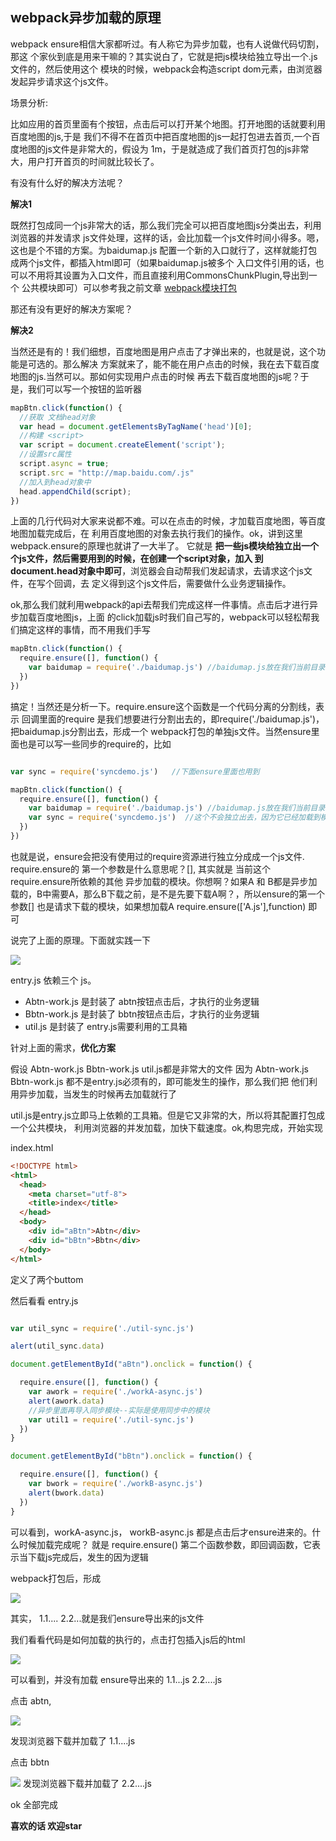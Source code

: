 ## webpack异步加载的原理

webpack ensure相信大家都听过。有人称它为异步加载，也有人说做代码切割，那这
个家伙到底是用来干嘛的？其实说白了，它就是把js模块给独立导出一个.js文件的，然后使用这个
模块的时候，webpack会构造script dom元素，由浏览器发起异步请求这个js文件。

场景分析:

比如应用的首页里面有个按钮，点击后可以打开某个地图。打开地图的话就要利用百度地图的js,于是
我们不得不在首页中把百度地图的js一起打包进去首页,一个百度地图的js文件是非常大的，假设为
1m，于是就造成了我们首页打包的js非常大，用户打开首页的时间就比较长了。

有没有什么好的解决方法呢？

**解决1**

既然打包成同一个js非常大的话，那么我们完全可以把百度地图js分类出去，利用浏览器的并发请求
js文件处理，这样的话，会比加载一个js文件时间小得多。嗯，这也是个不错的方案。为baidumap.js
配置一个新的入口就行了，这样就能打包成两个js文件，都插入html即可（如果baidumap.js被多个
入口文件引用的话，也可以不用将其设置为入口文件，而且直接利用CommonsChunkPlugin,导出到一个
公共模块即可）可以参考我之前文章
[webpack模块打包](https://github.com/yongningfu/webpack_package)

那还有没有更好的解决方案呢？

**解决2**

当然还是有的！我们细想，百度地图是用户点击了才弹出来的，也就是说，这个功能是可选的。那么解决
方案就来了，能不能在用户点击的时候，我在去下载百度地图的js.当然可以。那如何实现用户点击的时候
再去下载百度地图的js呢？于是，我们可以写一个按钮的监听器

```js
mapBtn.click(function() {
  //获取 文档head对象
  var head = document.getElementsByTagName('head')[0];
  //构建 <script>
  var script = document.createElement('script');
  //设置src属性
  script.async = true;
  script.src = "http://map.baidu.com/.js"
  //加入到head对象中
  head.appendChild(script);
})
```
上面的几行代码对大家来说都不难。可以在点击的时候，才加载百度地图，等百度地图加载完成后，在
利用百度地图的对象去执行我们的操作。ok，讲到这里webpack.ensure的原理也就讲了一大半了。
它就是 **把一些js模块给独立出一个个js文件，然后需要用到的时候，在创建一个script对象，加入
到document.head对象中即可**，浏览器会自动帮我们发起请求，去请求这个js文件，在写个回调，去
定义得到这个js文件后，需要做什么业务逻辑操作。

ok,那么我们就利用webpack的api去帮我们完成这样一件事情。点击后才进行异步加载百度地图js，上面
的click加载js时我们自己写的，webpack可以轻松帮我们搞定这样的事情，而不用我们手写

```js
mapBtn.click(function() {
  require.ensure([], function() {
    var baidumap = require('./baidumap.js') //baidumap.js放在我们当前目录下
  })
})
```
搞定！当然还是分析一下。require.ensure这个函数是一个代码分离的分割线，表示 回调里面的require
是我们想要进行分割出去的，即require('./baidumap.js')，把baidumap.js分割出去，形成一个
webpack打包的单独js文件。当然ensure里面也是可以写一些同步的require的，比如

```js

var sync = require('syncdemo.js')   //下面ensure里面也用到

mapBtn.click(function() {
  require.ensure([], function() {
    var baidumap = require('./baidumap.js') //baidumap.js放在我们当前目录下
    var sync = require('syncdemo.js')  //这个不会独立出去，因为它已经加载到模块缓存中了
  })
})
```
也就是说，ensure会把没有使用过的require资源进行独立分成成一个js文件. require.ensure的
第一个参数是什么意思呢？[], 其实就是 当前这个 require.ensure所依赖的其他 异步加载的模块。你想啊？如果A 和 B都是异步加载的，B中需要A，那么B下载之前，是不是先要下载A啊？，所以ensure的第一个参数[]
也是请求下载的模块，如果想加载A require.ensure(['A.js'],function) 即可

说完了上面的原理。下面就实践一下

![](./image/img1.gif)

entry.js 依赖三个 js。

- Abtn-work.js 是封装了 abtn按钮点击后，才执行的业务逻辑
- Bbtn-work.js 是封装了 bbtn按钮点击后，才执行的业务逻辑
- util.js 是封装了 entry.js需要利用的工具箱

针对上面的需求，**优化方案**

假设 Abtn-work.js Bbtn-work.js util.js都是非常大的文件
因为 Abtn-work.js Bbtn-work.js 都不是entry.js必须有的，即可能发生的操作，那么我们把
他们利用异步加载，当发生的时候再去加载就行了

util.js是entry.js立即马上依赖的工具箱。但是它又非常的大，所以将其配置打包成一个公共模块，
利用浏览器的并发加载，加快下载速度。ok,构思完成，开始实现

index.html
```html
<!DOCTYPE html>
<html>
  <head>
    <meta charset="utf-8">
    <title>index</title>
  </head>
  <body>
    <div id="aBtn">Abtn</div>
    <div id="bBtn">Bbtn</div>
  </body>
</html>
```

定义了两个buttom

然后看看 entry.js

```js

var util_sync = require('./util-sync.js')

alert(util_sync.data)

document.getElementById("aBtn").onclick = function() {

  require.ensure([], function() {
    var awork = require('./workA-async.js')
    alert(awork.data)
    //异步里面再导入同步模块--实际是使用同步中的模块
    var util1 = require('./util-sync.js')
  })
}

document.getElementById("bBtn").onclick = function() {

  require.ensure([], function() {
    var bwork = require('./workB-async.js')
    alert(bwork.data)
  })
}
```

可以看到，workA-async.js， workB-async.js 都是点击后才ensure进来的。什么时候加载完成呢？
就是 require.ensure() 第二个函数参数，即回调函数，它表示当下载js完成后，发生的因为逻辑

webpack打包后，形成

![](./image/img2.gif)

其实， 1.1....  2.2...就是我们ensure导出来的js文件

我们看看代码是如何加载的执行的，点击打包插入js后的html

![](./image/img3.gif)

可以看到，并没有加载 ensure导出来的 1.1...js    2.2....js

点击 abtn,

![](./image/img4.gif)

发现浏览器下载并加载了 1.1....js

点击 bbtn

![](./image/img5.gif)
发现浏览器下载并加载了 2.2....js

ok 全部完成

**喜欢的话 欢迎star**
